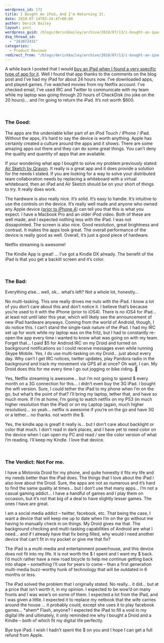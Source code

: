 ```yaml
---
wordpress_id: 172
title: I Bought An iPad… And I’m Returning It.
date: 2010-07-14T03:24:47+00:00
author: Derick Bailey
layout: post
wordpress_guid: /blogs/derickbailey/archive/2010/07/13/i-bought-an-ipad-and-i-m-returning-it.aspx
dsq_thread_id:
  - "263072431"
categories:
  - Product Reviews
redirect_from: "/blogs/derickbailey/archive/2010/07/13/i-bought-an-ipad-and-i-m-returning-it.aspx/"
---
```

A while back I posted that I would [buy an iPad when I found a very specific type of app for it](http://www.lostechies.com/blogs/derickbailey/archive/2010/06/21/i-ll-buy-an-ipad-when.aspx). Well I found that app thanks to the comments on the blog post and I’ve had my iPad for about 24 hours now. I’ve downloaded apps, and played games. I’ve watched movies from my Netflix account. I’ve checked email, I’ve used IRC and Twitter to communicate with my team while my laptop was going through 20 hours of CheckDisk (no joke on the 20 hours)… and I’m going to return the iPad. It’s not worth $600.

&#160;

### The Good:

The apps are the undeniable killer part of an iPod Touch / iPhone / iPad. Without the apps, it’s hard to say the device is worth anything. Apple has certainly created a culture around the apps and it shows. There are some amazing apps out there and they can do some great things. You can’t deny the quality and quantity of apps that are available.

If your wondering what app I bought to solve my problem previously stated: [Air Sketch by Qrayon](http://www.qrayon.com/home/airsketch/default.aspx). It really is a great app and it does provide a solution for the needs I stated. If you are looking for a way to solve your distributed team collaboration needs by replacing a whiteboard with a virtual whiteboard, then an iPad and Air Sketch should be on your short of things to try. It really does work.

The hardware is also really nice. It’s solid. It’s easy to handle. It’s intuitive to use the controls on the device. It’s really well made and anyone who owned any Apple device ([prior to iPhone 4](http://www.tuaw.com/2010/07/12/apple-drops-consumer-reports-discussion-threads-down-memory-hole/)) can tell you that this is what you expect. I have a Macbook Pro and an older iPod video. Both of these are well made, and I expected nothing less with the iPad. I was not dissapointed. The screen is also nice. Good resolution, great brightness and contrast. It makes the apps look great. The overall performance of the device is really good as well. Overall, it’s just a good piece of hardware.

Netflix streaming is awesome! 

The Kindle App is great! … I’ve got a Kindle DX already. The benefit of the iPad is that you get a backlit screen and it’s color.

&#160;

### The Bad:

Everything else… well, ok… what’s left? Not a whole lot, honestly… 

No multi-tasking. This one really drives me nuts with the iPad. I know a lot of you don’t care about this and don’t notice it. I believe that’s because you’re used to it with the iPhone (prior to iOS4). There is no iOS4 for iPad… at least not until later this year, which will likely see the announcement of new iPad hardware anyways. Coming from the world of Android, though, I do notice this. I can’t stand the single-task nature of the iPad. I had my IRC set up for work while my laptop was on the fritz, but I had to constantly re-open the app every time i wanted to know what was going on with my team. Forget that… I paid $5 for Android IRC on my Droid and turned on background notifications so I could receive messages even while running Skype Mobile. Yes, I do use multi-tasking on my Droid… just about every day. Why can’t I get IRC notices, twitter updates, play Pandora radio in the background and track my movement via GPS all at once? Oh wait, I can. My Droid does this for me every time I go out jogging or bike riding. 🙂

Yes, Netflix streaming is awesome… but i’m not going to spend $ every month on a 3G connection for this… i didn’t even buy the 3G iPad. I bought the wifi version. Sure, I could tether the iPad to my phone when I’m on the go, but what’s the point of that? I’ll bring my laptop, tether that, and have so much more. If i’m at home, I’m going to watch netflix on my PS3 (in much higher resolution than the iPad) or on my Laptop (again, much higher resolution)… so yeah… netflix is awesome if you’re on the go and have 3G or a tether… no thanks. not worth the $.

Yes, the kindle app is great! it really is… but I don’t care about backlight or color that much. I don’t read in dark places, and I have yet to need color on the device when I can open my PC and read / see the color version of what I’m reading. I’ll keep my Kindle. I love that device.

&#160;

### The Verdict: Not For me.

I have a Motorola Droid for my phone, and quite honestly it fits my life and my needs better than the iPad does. The things that I love about the iPad i also love about the Droid. Sure, the apps are not as numerous and it’s hard to find the same quality at times… but I don’t use that many apps… I’m not a casual gaming addict… I have a handful of games and I play them on occasion, but it’s not that big of a deal to have slightly lesser games. The ones I have are great.

I am a social media addict – twitter, facebook, etc. That being the case, I want a device that will keep me up to date when I’m on the go without me having to manually check in on things. My Droid gives me that. The background checking and multi-tasking capabilities of Android are what I need… and if I already have that fix being filled, why would I need another device that can’t fit in my pocket or give me that fix?

The iPad is a multi-media and entertainment powerhouse, and this device does not fit into my life. It is not worth the $ I spent and I want my $ back. I’d much rather have a new road bicycle to help me continue getting back into shape – something I’ll use for years to come – than a first generation multi-media buzz-worthy hunk of technology that will be outdated in 6 months or less.

The iPad solved the problem that I originally stated. No really… it did… but at a price that isn’t worth it, in my opinion. I expected to be wow’d on many fronts and I was wow’s on some of them. I expected a lot from the iPad, and I was given a little. I expected it to replace my netbook that the wife carries around the house … it probably could, except she uses it to play facebook games… \*ahem\* Flash, anyone? I expected the iPad to fill a void in my digital life and ultimately, it only reminded me why I bought a Droid and a Kindle – both of which fit my digital life perfectly.

Bye bye iPad. I wish I hadn’t spent the $ on you and I hope I can get a full refund from Apple.